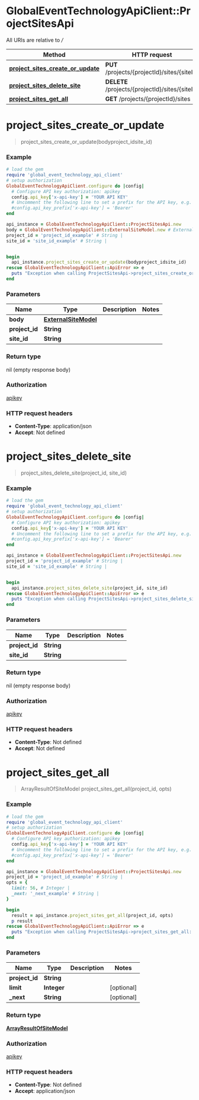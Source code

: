 # GlobalEventTechnologyApiClient::ProjectSitesApi

All URIs are relative to */*

Method | HTTP request | Description
------------- | ------------- | -------------
[**project_sites_create_or_update**](ProjectSitesApi.md#project_sites_create_or_update) | **PUT** /projects/{projectId}/sites/{siteId} | 
[**project_sites_delete_site**](ProjectSitesApi.md#project_sites_delete_site) | **DELETE** /projects/{projectId}/sites/{siteId} | 
[**project_sites_get_all**](ProjectSitesApi.md#project_sites_get_all) | **GET** /projects/{projectId}/sites | 

# **project_sites_create_or_update**
> project_sites_create_or_update(bodyproject_idsite_id)



### Example
```ruby
# load the gem
require 'global_event_technology_api_client'
# setup authorization
GlobalEventTechnologyApiClient.configure do |config|
  # Configure API key authorization: apikey
  config.api_key['x-api-key'] = 'YOUR API KEY'
  # Uncomment the following line to set a prefix for the API key, e.g. 'Bearer' (defaults to nil)
  #config.api_key_prefix['x-api-key'] = 'Bearer'
end

api_instance = GlobalEventTechnologyApiClient::ProjectSitesApi.new
body = GlobalEventTechnologyApiClient::ExternalSiteModel.new # ExternalSiteModel | 
project_id = 'project_id_example' # String | 
site_id = 'site_id_example' # String | 


begin
  api_instance.project_sites_create_or_update(bodyproject_idsite_id)
rescue GlobalEventTechnologyApiClient::ApiError => e
  puts "Exception when calling ProjectSitesApi->project_sites_create_or_update: #{e}"
end
```

### Parameters

Name | Type | Description  | Notes
------------- | ------------- | ------------- | -------------
 **body** | [**ExternalSiteModel**](ExternalSiteModel.md)|  | 
 **project_id** | **String**|  | 
 **site_id** | **String**|  | 

### Return type

nil (empty response body)

### Authorization

[apikey](../README.md#apikey)

### HTTP request headers

 - **Content-Type**: application/json
 - **Accept**: Not defined



# **project_sites_delete_site**
> project_sites_delete_site(project_id, site_id)



### Example
```ruby
# load the gem
require 'global_event_technology_api_client'
# setup authorization
GlobalEventTechnologyApiClient.configure do |config|
  # Configure API key authorization: apikey
  config.api_key['x-api-key'] = 'YOUR API KEY'
  # Uncomment the following line to set a prefix for the API key, e.g. 'Bearer' (defaults to nil)
  #config.api_key_prefix['x-api-key'] = 'Bearer'
end

api_instance = GlobalEventTechnologyApiClient::ProjectSitesApi.new
project_id = 'project_id_example' # String | 
site_id = 'site_id_example' # String | 


begin
  api_instance.project_sites_delete_site(project_id, site_id)
rescue GlobalEventTechnologyApiClient::ApiError => e
  puts "Exception when calling ProjectSitesApi->project_sites_delete_site: #{e}"
end
```

### Parameters

Name | Type | Description  | Notes
------------- | ------------- | ------------- | -------------
 **project_id** | **String**|  | 
 **site_id** | **String**|  | 

### Return type

nil (empty response body)

### Authorization

[apikey](../README.md#apikey)

### HTTP request headers

 - **Content-Type**: Not defined
 - **Accept**: Not defined



# **project_sites_get_all**
> ArrayResultOfSiteModel project_sites_get_all(project_id, opts)



### Example
```ruby
# load the gem
require 'global_event_technology_api_client'
# setup authorization
GlobalEventTechnologyApiClient.configure do |config|
  # Configure API key authorization: apikey
  config.api_key['x-api-key'] = 'YOUR API KEY'
  # Uncomment the following line to set a prefix for the API key, e.g. 'Bearer' (defaults to nil)
  #config.api_key_prefix['x-api-key'] = 'Bearer'
end

api_instance = GlobalEventTechnologyApiClient::ProjectSitesApi.new
project_id = 'project_id_example' # String | 
opts = { 
  limit: 56, # Integer | 
  _next: '_next_example' # String | 
}

begin
  result = api_instance.project_sites_get_all(project_id, opts)
  p result
rescue GlobalEventTechnologyApiClient::ApiError => e
  puts "Exception when calling ProjectSitesApi->project_sites_get_all: #{e}"
end
```

### Parameters

Name | Type | Description  | Notes
------------- | ------------- | ------------- | -------------
 **project_id** | **String**|  | 
 **limit** | **Integer**|  | [optional] 
 **_next** | **String**|  | [optional] 

### Return type

[**ArrayResultOfSiteModel**](ArrayResultOfSiteModel.md)

### Authorization

[apikey](../README.md#apikey)

### HTTP request headers

 - **Content-Type**: Not defined
 - **Accept**: application/json



